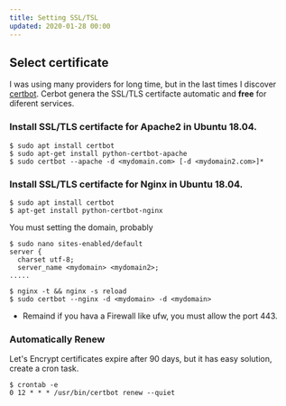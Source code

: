 ```yaml
---
title: Setting SSL/TSL
updated: 2020-01-28 00:00
---
```


## Select certificate

I was using many providers for long time, but in the last times I discover [certbot](https://certbot.eff.org). Cerbot genera the SSL/TLS certifacte automatic and **free** for diferent services. 

### Install SSL/TLS certifacte for Apache2 in Ubuntu 18.04.


```
$ sudo apt install certbot
$ sudo apt-get install python-certbot-apache
$ sudo certbot --apache -d <mydomain.com> [-d <mydomain2.com>]*
```


### Install SSL/TLS certifacte for Nginx in Ubuntu 18.04.

```
$ sudo apt install certbot
$ apt-get install python-certbot-nginx
```

You must setting the domain, probably

```
$ sudo nano sites-enabled/default
server {
  charset utf-8;
  server_name <mydomain> <mydomain2>;
.....

$ nginx -t && nginx -s reload
$ sudo certbot --nginx -d <mydomain> -d <mydomain>

```
* Remaind if you hava a Firewall like ufw, you must allow the port 443. 


### Automatically Renew

Let's Encrypt certificates expire after 90 days, but it has easy solution, create a cron task.
```
$ crontab -e
0 12 * * * /usr/bin/certbot renew --quiet
```
